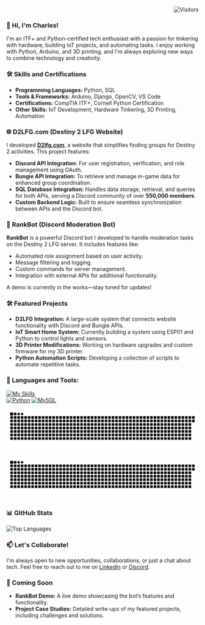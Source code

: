 <div align="right">
  <img src="https://visitor-badge.laobi.icu/badge?page_id=Navist.Navist" alt="Visitors">
</div>

### 👋 Hi, I'm Charles!
I'm an ITF+ and Python-certified tech enthusiast with a passion for tinkering with hardware, building IoT projects, and automating tasks. I enjoy working with Python, Arduino, and 3D printing, and I'm always exploring new ways to combine technology and creativity.

### 🛠️ Skills and Certifications
- **Programming Languages:** Python, SQL
- **Tools & Frameworks:** Arduino, Django, OpenCV, VS Code
- **Certifications:** CompTIA ITF+, Cornell Python Certification
- **Other Skills:** IoT Development, Hardware Tinkering, 3D Printing, Automation

### 🌐 D2LFG.com (Destiny 2 LFG Website)
I developed **[D2lfg.com](https://d2lfg.com)**, a website that simplifies finding groups for Destiny 2 activities. This project features:
- **Discord API Integration:** For user registration, verification, and role management using OAuth.
- **Bungie API Integration:** To retrieve and manage in-game data for enhanced group coordination.
- **SQL Database Integration:** Handles data storage, retrieval, and queries for both APIs, serving a Discord community of over **550,000 members**.
- **Custom Backend Logic:** Built to ensure seamless synchronization between APIs and the Discord bot.

### 🤖 RankBot (Discord Moderation Bot)
**RankBot** is a powerful Discord bot I developed to handle moderation tasks on the Destiny 2 LFG server. It includes features like:
- Automated role assignment based on user activity.
- Message filtering and logging.
- Custom commands for server management.
- Integration with external APIs for additional functionality.

A demo is currently in the works—stay tuned for updates!

### 🛠️ Featured Projects
- **D2LFG Integration:** A large-scale system that connects website functionality with Discord and Bungie APIs.
- **IoT Smart Home System:** Currently building a system using ESP01 and Python to control lights and sensors.
- **3D Printer Modifications:** Working on hardware upgrades and custom firmware for my 3D printer.
- **Python Automation Scripts:** Developing a collection of scripts to automate repetitive tasks.

### 🚀 Languages and Tools:
[![My Skills](https://skillicons.dev/icons?i=python,fastapi,mysql,postgres,ts,tailwind,react,nextjs,vscode,windows,github,bots)](https://skillicons.dev)<br>
[![Python](https://img.shields.io/badge/Python-3776AB?style=flat&logo=python&logoColor=white)](https://www.python.org/)
[![MySQL](https://img.shields.io/badge/MySQL-005C84?style=flat&logo=mysql&logoColor=white)](https://www.mysql.com/)

![Snake animation](https://github.com/Navist/Navist/blob/output/github-snake-dark.svg)

<picture>
  <source media="(prefers-color-scheme: dark)" srcset="github-snake-dark.svg" />
  <source media="(prefers-color-scheme: light)" srcset="github-snake.svg" />
  <img alt="github-snake" src="github-snake.svg" />
</picture>

### 📊 GitHub Stats
![Top Languages](https://github-readme-stats.vercel.app/api/top-langs/?username=Navist&layout=compact&theme=tokyonight&exclude_repo=repo1,repo2)

### 📫 Let's Collaborate!
I'm always open to new opportunities, collaborations, or just a chat about tech. Feel free to reach out to me on [LinkedIn](https://www.linkedin.com/in/charleszwright/) or [Discord](https://discord.com/users/143471157151006721).

### 🚧 Coming Soon
- **RankBot Demo:** A live demo showcasing the bot’s features and functionality.
- **Project Case Studies:** Detailed write-ups of my featured projects, including challenges and solutions.
